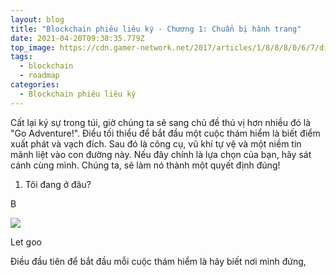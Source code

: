 ```yaml
---
layout: blog
title: "Blockchain phiêu liêu ký - Chương 1: Chuẩn bị hành trang"
date: 2021-04-20T09:38:35.779Z
top_image: https://cdn.gamer-network.net/2017/articles/1/8/8/8/0/6/7/digitalfoundry-2017-the-legend-of-zelda-breath-of-the-wild-switch-vs-wii-u-face-off-1488627039802.jpg
tags:
  - blockchain
  - roadmap
categories:
  - Blockchain phiêu liêu ký
---
```

Cất lại ký sự trong túi, giờ chúng ta sẽ sang chủ đề thú vị hơn nhiều đó là "Go Adventure!". Điều tối thiểu để bắt đầu một cuộc thám hiểm là biết điểm xuất phát và vạch đích. Sau đó là công cụ, vũ khí tự vệ và một niềm tin mãnh liệt vào con đường này. Nếu đây chính là lựa chọn của bạn, hãy sát cánh cùng mình. Chúng ta, sẽ làm nó thành một quyết định đúng!

<!-- more -->

1. Tôi đang ở đâu?

B 

![](/images/uploads/blockchain-map.png)

Let goo

Điều đầu tiên để bắt đầu mỗi cuộc thám hiểm là hãy biết nơi mình đứng,